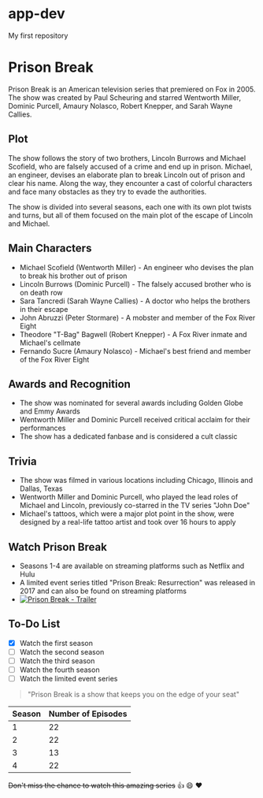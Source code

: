 # app-dev
My first repository
# Prison Break

Prison Break is an American television series that premiered on Fox in 2005. The show was created by Paul Scheuring and starred Wentworth Miller, Dominic Purcell, Amaury Nolasco, Robert Knepper, and Sarah Wayne Callies.

## Plot
The show follows the story of two brothers, Lincoln Burrows and Michael Scofield, who are falsely accused of a crime and end up in prison. Michael, an engineer, devises an elaborate plan to break Lincoln out of prison and clear his name. Along the way, they encounter a cast of colorful characters and face many obstacles as they try to evade the authorities.

The show is divided into several seasons, each one with its own plot twists and turns, but all of them focused on the main plot of the escape of Lincoln and Michael.

## Main Characters
- Michael Scofield (Wentworth Miller) - An engineer who devises the plan to break his brother out of prison
- Lincoln Burrows (Dominic Purcell) - The falsely accused brother who is on death row
- Sara Tancredi (Sarah Wayne Callies) - A doctor who helps the brothers in their escape
- John Abruzzi (Peter Stormare) - A mobster and member of the Fox River Eight
- Theodore "T-Bag" Bagwell (Robert Knepper) - A Fox River inmate and Michael's cellmate
- Fernando Sucre (Amaury Nolasco) - Michael's best friend and member of the Fox River Eight

## Awards and Recognition
- The show was nominated for several awards including Golden Globe and Emmy Awards
- Wentworth Miller and Dominic Purcell received critical acclaim for their performances
- The show has a dedicated fanbase and is considered a cult classic

## Trivia
- The show was filmed in various locations including Chicago, Illinois and Dallas, Texas
- Wentworth Miller and Dominic Purcell, who played the lead roles of Michael and Lincoln, previously co-starred in the TV series "John Doe"
- Michael's tattoos, which were a major plot point in the show, were designed by a real-life tattoo artist and took over 16 hours to apply

## Watch Prison Break
- Seasons 1-4 are available on streaming platforms such as Netflix and Hulu
- A limited event series titled "Prison Break: Resurrection" was released in 2017 and can also be found on streaming platforms
- [![Prison Break - Trailer](https://www.google.com/url?sa=i&url=https%3A%2F%2Fwww.rottentomatoes.com%2Ftv%2Fprison_break&psig=AOvVaw10Crf0eTUHSzXNF0eBKnWs&ust=1674450074768000&source=images&cd=vfe&ved=0CBAQjRxqFwoTCODSi-Gy2vwCFQAAAAAdAAAAABAE)](https://www.youtube.com/watch?v=F463aM90ZPM)

## To-Do List
- [x] Watch the first season
- [ ] Watch the second season
- [ ] Watch the third season
- [ ] Watch the fourth season
- [ ] Watch the limited event series

> "Prison Break is a show that keeps you on the edge of your seat" 

| Season | Number of Episodes |
| ------ | ----------------- |
| 1      | 22                 |
| 2      | 22                 |
| 3      | 13                 |
| 4      | 22                 |

~~Don't miss the chance to watch this amazing series~~ :thumbsup: :smile: :heart:

